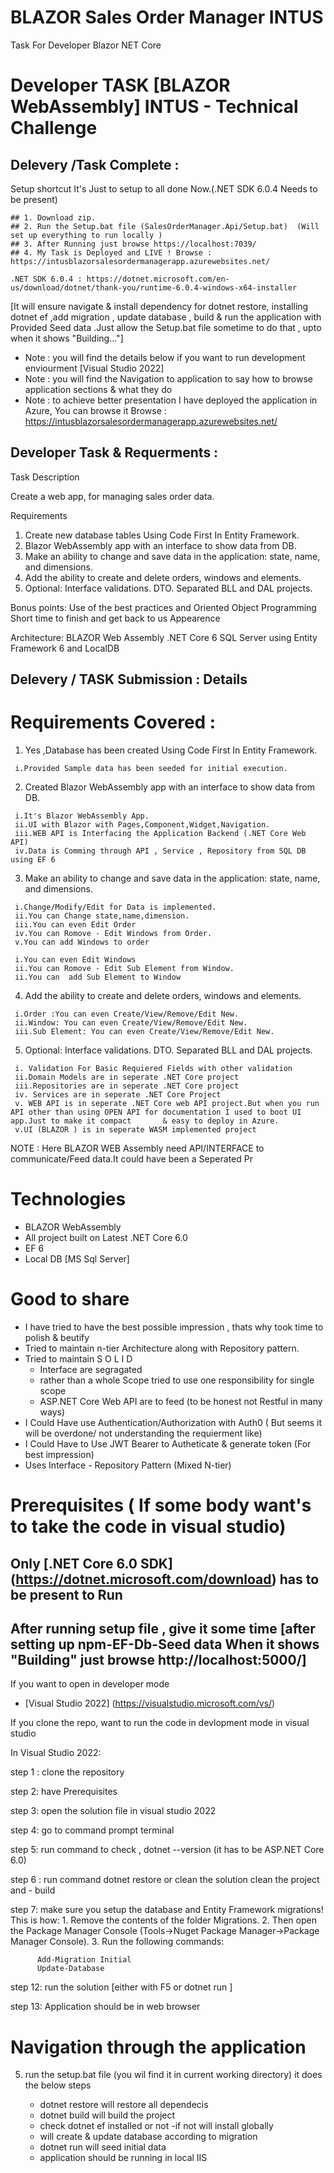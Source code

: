 # BLAZOR Sales Order Manager INTUS
Task For Developer Blazor NET Core

# Developer TASK [BLAZOR WebAssembly] INTUS - Technical Challenge

 ## Delevery /Task Complete : 
Setup shortcut It's Just to setup to all done Now.(.NET SDK 6.0.4 Needs to be present) 
 
    ## 1. Download zip.
    ## 2. Run the Setup.bat file (SalesOrderManager.Api/Setup.bat)  (Will set up everything to run locally )
    ## 3. After Running just browse https://localhost:7039/ 
    ## 4. My Task is Deployed and LIVE ! Browse : https://intusblazorsalesordermanagerapp.azurewebsites.net/
    
    .NET SDK 6.0.4 : https://dotnet.microsoft.com/en-us/download/dotnet/thank-you/runtime-6.0.4-windows-x64-installer
    
[It will ensure navigate & install dependency  for dotnet restore, installing dotnet ef ,add migration , update database , build & run the application with Provided Seed data .Just allow the Setup.bat file sometime to do that , upto when it shows "Building..."]

 * Note : you will find the details below if you want to run development enviourment [Visual Studio 2022] 
 * Note : you will find the Navigation to application to say how to browse application sections & what they do
 * Note : to achieve better presentation I have deployed the application in Azure, You can browse it
 Browse : https://intusblazorsalesordermanagerapp.azurewebsites.net/

## Developer Task & Requerments :

Task Description

Create a web app, for managing sales order data.

Requirements
1. Create new database tables Using Code First In Entity Framework.
2. Blazor WebAssembly app with an interface to show data from DB.
3. Make an ability to change and save data in the application: state, name, and dimensions.
4. Add the ability to create and delete orders, windows and elements.
5. Optional: Interface validations. DTO. Separated BLL and DAL projects.

Bonus points:
Use of the best practices and Oriented Object Programming
Short time to finish and get back to us
Appearence

Architecture:
BLAZOR Web Assembly 
.NET Core 6
SQL Server using Entity Framework 6 and LocalDB


## Delevery / TASK Submission : Details

#  Requirements Covered :
   1. Yes ,Database has been created Using Code First In Entity Framework.
  
     i.Provided Sample data has been seeded for initial execution.
   2. Created Blazor WebAssembly app with an interface to show data from DB.
   
     i.It's Blazor WebAssembly App.
     ii.UI with Blazor with Pages,Component,Widget,Navigation.
     iii.WEB API is Interfacing the Application Backend (.NET Core Web API)
     iv.Data is Comming through API , Service , Repository from SQL DB using EF 6
   3. Make an ability to change and save data in the application: state, name, and dimensions.
   
     i.Change/Modify/Edit for Data is implemented.
     ii.You can Change state,name,dimension.
     iii.You can even Edit Order
     iv.You can Romove - Edit Windows from Order.
     v.You can add Windows to order
     
     i.You can even Edit Windows
     ii.You can Romove - Edit Sub Element from Window.
     ii.You can  add Sub Element to Window 
   4. Add the ability to create and delete orders, windows and elements.
   
     i.Order :You can even Create/View/Remove/Edit New.
     ii.Window: You can even Create/View/Remove/Edit New.
     iii.Sub Element: You can even Create/View/Remove/Edit New.
     
   5. Optional: Interface validations. DTO. Separated BLL and DAL projects.
   
     i. Validation For Basic Requiered Fields with other validation
     ii.Domain Models are in seperate .NET Core project
     iii.Repositories are in seperate .NET Core project
     iv. Services are in seperate .NET Core Project
     v. WEB API is in seperate .NET Core web API project.But when you run API other than using OPEN API for documentation I used to boot UI app.Just to make it compact       & easy to deploy in Azure.
     v.UI (BLAZOR ) is in seperate WASM implemented project

NOTE : Here BLAZOR WEB Assembly need API/INTERFACE to communicate/Feed data.It could have been a Seperated Pr 


# Technologies
 - BLAZOR WebAssembly
 - All project built on Latest .NET Core 6.0 
 - EF 6
 - Local DB [MS Sql Server]

# Good to share 
  - I have tried to have the best possible impression , thats why took time to polish & beutify
  - Tried to maintain n-tier Architecture along with Repository pattern.
  - Tried to maintain S O L I D
     - Interface are segragated
     - rather than a whole Scope tried to use one responsibility for single scope
     - ASP.NET Core Web API are to feed (to be honest not Restful in many ways)
  - I Could Have use Authentication/Authorization with Auth0 ( But seems it will be overdone/ not understanding the requierment like)
  - I Could Have to Use JWT Bearer to Autheticate & generate token (For best impression)
  - Uses Interface - Repository Pattern (Mixed N-tier)

# Prerequisites ( If some body want's to take the code in visual studio)

## Only [.NET Core 6.0 SDK] (https://dotnet.microsoft.com/download) has to be present to Run
## After running setup file , give it some time [after setting up npm-EF-Db-Seed data When it shows "Building" just browse http://localhost:5000/]

If you want to open in developer mode 

* [Visual Studio 2022] (https://visualstudio.microsoft.com/vs/)

If you clone the repo, want to run the code in devlopment mode in visual studio

In Visual Studio 2022:

step 1 : clone the repository

step 2: have Prerequisites

step 3: open the solution file in visual studio 2022

step 4: go to command prompt terminal

step 5: run command to check ,  dotnet --version (it has to be ASP.NET Core 6.0)

step 6 : run command dotnet restore or clean the solution clean the project and  - build

step 7: make sure you setup the database and Entity Framework migrations!
This is how:
      1. Remove the contents of the folder Migrations.
      2. Then open the Package Manager Console (Tools->Nuget Package Manager->Package Manager Console).
      3. Run the following commands:

          Add-Migration Initial
          Update-Database
 
 
 step 12: run the solution [either with F5 or dotnet run ]

 step 13: Application should be in web browser
 
 
 # Navigation through the application
 


5) run the setup.bat file (you wil find it in current working directory)
   it does the below steps 

   - dotnet restore will restore all dependecis
   - dotnet build will build the project
   - check dotnet ef installed or not
    -if not will install globally
    - will create & update database according to migration
    - dotnet run will seed initial data 
    - application should be running in local IIS

